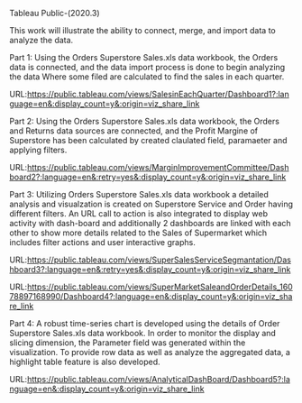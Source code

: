 Tableau Public-(2020.3)
 
This work will illustrate the ability to connect, merge, and import data to analyze the data.

Part 1: Using the Orders Superstore Sales.xls data workbook, the Orders data is connected, and the data import process is done to begin analyzing the data Where some filed are calculated to find the sales in each quarter.

URL:https://public.tableau.com/views/SalesinEachQuarter/Dashboard1?:language=en&:display_count=y&:origin=viz_share_link


Part 2: Using the Orders Superstore Sales.xls data workbook, the Orders and Returns data sources are connected, and the Profit Margine of Superstore has been calculated by created claulated field, paramaeter and applying filters.

URL:https://public.tableau.com/views/MarginImprovementCommittee/Dashboard2?:language=en&:retry=yes&:display_count=y&:origin=viz_share_link


Part 3: Utilizing Orders Superstore Sales.xls data workbook a detailed analysis and visualzation is created on Superstore Service and Order having different filters. An URL call to action is also integrated to display web activity with dash-board and additionally 2 dashboards are linked with each other to show more details related to the Sales of Supermarket which includes filter actions and user interactive graphs.

URL:https://public.tableau.com/views/SuperSalesServiceSegmantation/Dashboard3?:language=en&:retry=yes&:display_count=y&:origin=viz_share_link

URL:https://public.tableau.com/views/SuperMarketSaleandOrderDetails_16078897168990/Dashboard4?:language=en&:display_count=y&:origin=viz_share_link

Part 4: 
A robust time-series chart is developed using the details of Order Superstore Sales.xls data workbook. In order to monitor the display and slicing dimension, the Parameter field was generated within the visualization. To provide row data as well as analyze the aggregated data, a highlight table feature is also developed.

URL:https://public.tableau.com/views/AnalyticalDashBoard/Dashboard5?:language=en&:display_count=y&:origin=viz_share_link 
